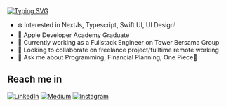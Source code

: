 <a href="https://git.io/typing-svg">
<img src="https://readme-typing-svg.herokuapp.com?font=Fira+Code&size=32&duration=2000&pause=1000&random=true&width=435&lines=Halo!;Hello!;Ciao!;%E3%81%93%E3%82%93%E3%81%AB%E3%81%A1%E3%81%AF;N%C7%90+h%C7%8Eo;%E0%A6%B9%E0%A7%8D%E0%A6%AF%E0%A6%BE%E0%A6%B2%E0%A7%8B;Hola!;Bonjour!;%E0%A4%A8%E0%A4%AE%E0%A4%B8%E0%A5%8D%E0%A4%A4%E0%A5%87;Salom;Li-h%C3%B3" alt="Typing SVG" />
</a>

- ❄️ Interested in NextJs, Typescript, Swift UI, UI Design!
- 🍎 Apple Developer Academy Graduate
- 🔭 Currently working as a Fullstack Engineer on Tower Bersama Group
- 👯 Looking to collaborate on freelance project/fulltime remote working
- 💬 Ask me about Programming, Financial Planning, One Piece👀

## Reach me in
<a href="https://www.linkedin.com/in/harris-fadhilah/" target="_blank"><img alt="LinkedIn" src="https://img.shields.io/badge/Linkedin-blue?style=for-the-badge&logo=Linkedin" /></a>
<a href="https://medium.com/@haris.fadhilah21" target="_blank"><img alt="Medium" src="https://img.shields.io/badge/medium-black?style=for-the-badge&logo=medium" /></a>
<a href="https://www.instagram.com/in/harriissf/" target="_blank"><img alt="Instagram" src="https://img.shields.io/badge/instagram-pink?style=for-the-badge&logo=instagram" /></a>


